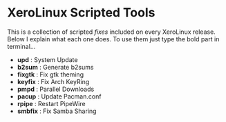 # XeroLinux Scripted Tools

This is a collection of scripted *fixes* included on every XeroLinux release. Below I explain what each one does. To use them just type the bold part in terminal...

- **upd**        : System Update
- **b2sum**      : Generate b2sums
- **fixgtk**     : Fix gtk theming
- **keyfix**     : Fix Arch KeyRing
- **pmpd**       : Parallel Downloads
- **pacup**      : Update Pacman.conf
- **rpipe**      : Restart PipeWire
- **smbfix**     : Fix Samba Sharing
